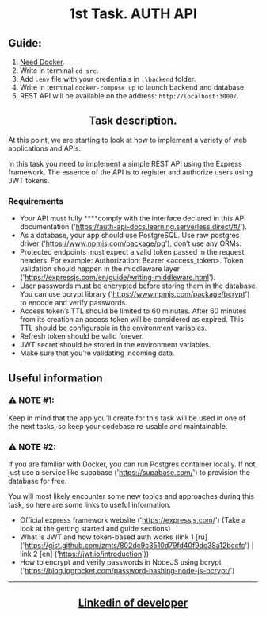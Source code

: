 <h1 align = "center">1st Task. AUTH API</h1>

## Guide:

1.  <a href = "https://www.docker.com/products/docker-desktop/" target="_blank" rel="noreferrer noopener">Need
    Docker</a>.
2.  Write in terminal `cd src`.
3.  Add `.env` file with your credentials in `.\backend` folder.
4.  Write in terminal `docker-compose up` to launch backend and database.
5.  REST API will be available on the address: `http://localhost:3000/`.

<h2 align = "center"> Task description.</h2>

At this point, we are starting to look at how to implement a variety of web
applications and APIs.

In this task you need to implement a simple REST API using the Express
framework. The essence of the API is to register and authorize users using JWT
tokens.

### Requirements

- Your API must fully \*\*\*\*comply with the interface declared in this API
  documentation ('https://auth-api-docs.learning.serverless.direct/#/').
- As a database, your app should use PostgreSQL. Use raw postgres driver
  ('https://www.npmjs.com/package/pg'), don’t use any ORMs.
- Protected endpoints must expect a valid token passed in the request headers.
  For example: Authorization: Bearer <access_token>. Token validation should
  happen in the middleware layer
  ('https://expressjs.com/en/guide/writing-middleware.html').
- User passwords must be encrypted before storing them in the database. You can
  use bcrypt library ('https://www.npmjs.com/package/bcrypt') to encode and
  verify passwords.
- Access token’s TTL should be limited to 60 minutes. After 60 minutes from its
  creation an access token will be considered as expired. This TTL should be
  configurable in the environment variables.
- Refresh token should be valid forever.
- JWT secret should be stored in the environment variables.
- Make sure that you’re validating incoming data.

## Useful information

### ⚠️ NOTE #1:

Keep in mind that the app you’ll create for this task will be used in one of the
next tasks, so keep your codebase re-usable and maintainable.

### ⚠️ NOTE #2:

If you are familiar with Docker, you can run Postgres container locally. If not,
just use a service like supabase ('https://supabase.com/') to provision the
database for free.

You will most likely encounter some new topics and approaches during this task,
so here are some links to useful information.

- Official express framework website ('https://expressjs.com/') (Take a look at
  the getting started and guide sections)
- What is JWT and how token-based auth works (link 1 [ru]
  ('https://gist.github.com/zmts/802dc9c3510d79fd40f9dc38a12bccfc') | link 2
  [en] ('https://jwt.io/introduction'))
- How to encrypt and verify passwords in NodeJS using bcrypt
  ('https://blog.logrocket.com/password-hashing-node-js-bcrypt/')

---

<h2 align = "center"><a href="https://www.linkedin.com/in/olexiy-kiselyov/" target="_blank" rel="noreferrer noopener">
Linkedin of developer</a></h2>
